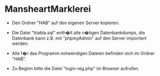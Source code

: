 # MansheartMarklerei

+ Den Ordner "HAB" auf den eigenen Server kopieren.

+ Die Datei "blabla.sql" enth�lt alle n�tigen Datenbankdumps, 
   die Datenbank kann z.B. mit "phpmyAdmin" auf den Server importiert werden.

+ Alle f�r das Programm notwendigen Dateien befinden sich im Ordner "HAB".

+ Zu Beginn bitte die Datei "login-reg.php" im Browser aufrufen.

